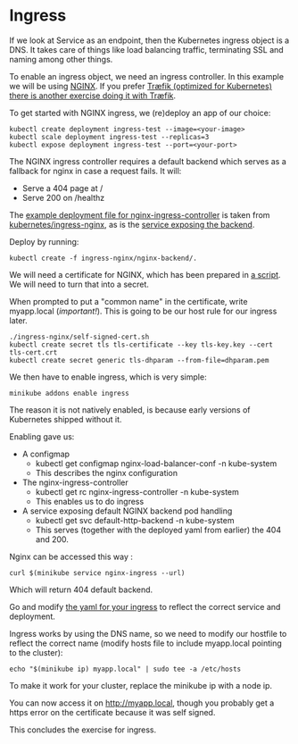 # Ingress
If we look at Service as an endpoint, then the Kubernetes ingress object is a DNS.
It takes care of things like load balancing traffic, terminating SSL and naming among other things. 

To enable an ingress object, we need an ingress controller. In this example we will be using [NGINX](https://www.nginx.com/). If you prefer [Træfik (optimized for Kubernetes) there is another exercise doing it with Træfik](./03-ingress-traefik.md).

To get started with NGINX ingress, we (re)deploy an app of our choice: 
```
kubectl create deployment ingress-test --image=<your-image>
kubectl scale deployment ingress-test --replicas=3
kubectl expose deployment ingress-test --port=<your-port>
```

The NGINX ingress controller requires a default backend which serves as a fallback for nginx in case a request fails. 
It will:
- Serve a 404 page at /
- Serve 200 on /healthz

The [example deployment file for nginx-ingress-controller](ingress-nginx/nginx-backend/nginx-backend.yml) is taken from [kubernetes/ingress-nginx](https://github.com/kubernetes/ingress-nginx), as is the [service exposing the backend](ingress-nginx/nginx-backend/nginx-service.yml).

Deploy by running: 
```
kubectl create -f ingress-nginx/nginx-backend/.
```

We will need a certificate for NGINX, which has been prepared in [a script](ingress-nginx/self-signed-cert.sh). We will need to turn that into a secret.

When prompted to put a "common name" in the certificate, write myapp.local (*important!*). This is going to be our host rule for our ingress later.

```
./ingress-nginx/self-signed-cert.sh
kubectl create secret tls tls-certificate --key tls-key.key --cert tls-cert.crt
kubectl create secret generic tls-dhparam --from-file=dhparam.pem
```

We then have to enable ingress, which is very simple:
```
minikube addons enable ingress
```
The reason it is not natively enabled, is because early versions of Kubernetes shipped without it. 

Enabling gave us: 
- A configmap 
    * kubectl get configmap nginx-load-balancer-conf -n kube-system
    * This describes the nginx configuration
- The nginx-ingress-controller
    * kubectl get rc nginx-ingress-controller -n kube-system
    * This enables us to do ingress
- A service exposing default NGINX backend pod handling
    * kubectl get svc default-http-backend -n kube-system
    * This serves (together with the deployed yaml from earlier) the 404 and 200. 


Nginx can be accessed this way : 
```
curl $(minikube service nginx-ingress --url)
```

Which will return 404 default backend. 

Go and modify [the yaml for your ingress](./ingress-nginx/ingress.yml) to reflect the correct service and deployment. 

Ingress works by using the DNS name, so we need to modify our hostfile to reflect the correct name (modify hosts file to include myapp.local pointing to the cluster): 

```
echo "$(minikube ip) myapp.local" | sudo tee -a /etc/hosts
```

To make it work for your cluster, replace the minikube ip with a node ip. 

You can now access it on http://myapp.local, though you probably get a https error on the certificate because it was self signed.

This concludes the exercise for ingress. 

